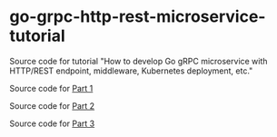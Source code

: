 # go-grpc-http-rest-microservice-tutorial
Source code for tutorial "How to develop Go gRPC microservice with HTTP/REST endpoint, middleware, Kubernetes deployment, etc."

Source code for [Part 1](https://github.com/yjst2012/go-grpc-http-rest-microservice-tutorial/tree/part1)

Source code for [Part 2](https://github.com/yjst2012/go-grpc-http-rest-microservice-tutorial/tree/part2)

Source code for [Part 3](https://github.com/yjst2012/go-grpc-http-rest-microservice-tutorial/tree/part3)
